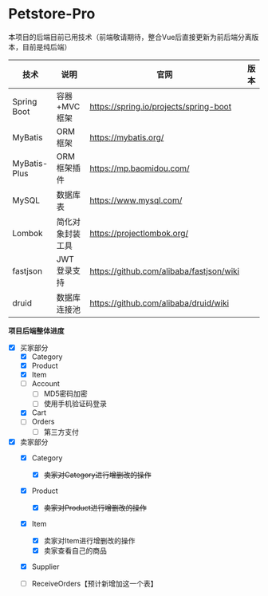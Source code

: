# Petstore-Pro

本项目的后端目前已用技术（前端敬请期待，整合Vue后直接更新为前后端分离版本，目前是纯后端）

| 技术         | 说明             | 官网                                     | 版本 |
| ------------ | ---------------- | ---------------------------------------- | ---- |
| Spring Boot  | 容器+MVC框架     | https://spring.io/projects/spring-boot   |      |
| MyBatis      | ORM框架          | https://mybatis.org/                     |      |
| MyBatis-Plus | ORM框架插件      | https://mp.baomidou.com/                 |      |
| MySQL        | 数据库表         | https://www.mysql.com/                   |      |
| Lombok       | 简化对象封装工具 | https://projectlombok.org/               |      |
| fastjson     | JWT登录支持      | https://github.com/alibaba/fastjson/wiki |      |
| druid        | 数据库连接池     | https://github.com/alibaba/druid/wiki    |      |

**项目后端整体进度**

- [x] 买家部分
  - [x] Category
  - [x] Product
  - [x] Item
  - [ ] Account
    - [ ] MD5密码加密
    - [ ] 使用手机验证码登录
  - [x] Cart
  - [ ] Orders
    - [ ] 第三方支付
- [x] 卖家部分
  - [x] Category
    - [x] ~~卖家对Category进行增删改的操作~~
  - [x] Product
    - [x] ~~卖家对Product进行增删改的操作~~
  - [x] Item
    - [x] 卖家对Item进行增删改的操作
    - [x] 卖家查看自己的商品
  - [x] Supplier
  - [ ] ReceiveOrders【预计新增加这一个表】



















